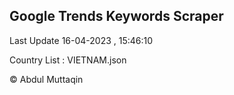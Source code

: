 

## Google Trends Keywords Scraper 
 
Last Update 16-04-2023 , 15:46:10

Country List :
VIETNAM.json



© Abdul Muttaqin 
